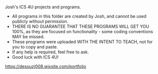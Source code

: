 Josh's ICS 4U projects and programs. 
- All programs in this folder are created by Josh, and cannot be used publicly without permission.
- THERE IS NO GUARANTEE THAT THESE PROGRAMS WILL GET YOU 100%, as they are focused on functionality - some coding conventions MAY be missed.
- These programs were uploaded WITH THE INTENT TO TEACH, not for you to copy and paste.
- If any help is required, feel free to ask.
- Good luck with ICS 4U!

https://desouzj008.wixsite.com/portfolio
